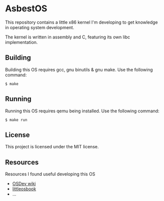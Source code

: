 # AsbestOS

This repository contains a little x86 kernel I'm developing to get knowledge in operating system development.

The kernel is written in assembly and C, featuring its own libc implementation.

## Building

Building this OS requires gcc, gnu binutils & gnu make. Use the following command:
```console
$ make
```

## Running

Running this OS requires qemu being installed. Use the following command:
```console
$ make run
```

## License

This project is licensed under the MIT license.

## Resources

Resources I found useful developing this OS

- [OSDev wiki](https://wiki.osdev.org)
- [littleosbook](https://littleosbook.github.io)
- ...
